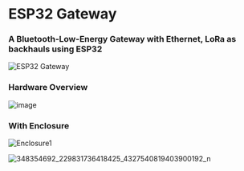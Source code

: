 # ESP32 Gateway
### A Bluetooth-Low-Energy Gateway with Ethernet, LoRa as backhauls using ESP32


![ESP32 Gateway](https://github.com/Hieuht2000/ESP32-Gateway/assets/63698805/8e22e89b-d945-4b41-82a9-b2daa3057cb4) 

### Hardware Overview

![image](https://github.com/Hieuht2000/ESP32-Gateway/assets/63698805/ae008c68-efb1-439b-9e60-471252998830)


###  With Enclosure

![Enclosure1](https://github.com/Hieuht2000/ESP32-Gateway/assets/63698805/1cec4768-6532-4acb-8d70-30717d34aad1)


![348354692_229831736418425_4327540819403900192_n](https://github.com/Hieuht2000/ESP32-Gateway/assets/63698805/61905c62-b5ce-448a-be4b-413f4187b04d)
